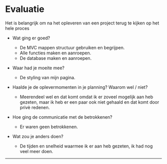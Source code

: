 # Evaluatie

Het is belangrijk om na het opleveren van een project terug te kijken op het hele proces

* Wat ging er goed?  
   - De MVC mappen structuur gebruiken en begrijpen.
   - Alle functies maken en aanroepen.
   - De database maken en aanroepen.

* Waar had je moeite mee?
   - De styling van mijn pagina.
   
* Haalde je de oplevermomenten in je planning? Waarom wel / niet?
   - Meerendeel wel en dat komt omdat ik er zoveel mogelijk aan heb gezeten, maar ik heb er een paar ook niet gehaald en dat komt door privè redenen.
   
* Hoe ging de communicatie met de betrokkenen?
   - Er waren geen betrokkenen.
   
* Wat zou je anders doen?
   - De tijden en snelheid waarmee ik er aan heb gezeten, ik had nog veel meer doen.
-------



